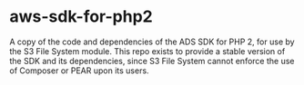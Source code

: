 aws-sdk-for-php2
================

A copy of the code and dependencies of the ADS SDK for PHP 2, for use by the S3 File System module. This repo exists to provide a stable version of the SDK and its dependencies, since S3 File System cannot enforce the use of Composer or PEAR upon its users.
